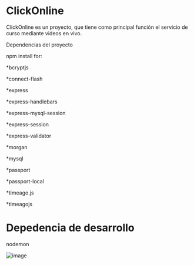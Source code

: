 # ClickOnline

ClickOnline es un proyecto, que tiene como principal función el servicio de curso mediante videos en vivo.

Dependencias del proyecto

npm install for:

*bcryptjs

*connect-flash

*express

*express-handlebars

*express-mysql-session

*express-session

*express-validator

*morgan

*mysql

*passport

*passport-local

*timeago.js

*timeagojs

# Depedencia de desarrollo 
nodemon

![image](https://user-images.githubusercontent.com/62088439/110568508-ba50fc80-8118-11eb-8e3f-29a32e2a4944.png)
